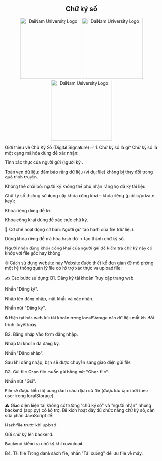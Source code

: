  <h2 align="center">
    <a>
    Chữ ký số
    </a>
</h2>
<p align="center">
    <img src="112.png" alt="DaiNam University Logo" width="200"/>
    <img src="113.png" alt="DaiNam University Logo" width="200"/>
    <img src="114.png" alt="DaiNam University Logo" width="200"/>
</p>
Giới thiệu về Chữ Ký Số (Digital Signature)
✅ 1. Chữ ký số là gì?
Chữ ký số là một dạng mã hóa dùng để xác nhận:

Tính xác thực của người gửi (người ký).

Toàn vẹn dữ liệu: đảm bảo rằng dữ liệu (ví dụ: file) không bị thay đổi trong quá trình truyền.

Không thể chối bỏ: người ký không thể phủ nhận rằng họ đã ký tài liệu.

Chữ ký số thường sử dụng cặp khóa công khai – khóa riêng (public/private key):

Khóa riêng dùng để ký.

Khóa công khai dùng để xác thực chữ ký.

🧠 Cơ chế hoạt động cơ bản:
Người gửi tạo hash của file (dữ liệu).

Dùng khóa riêng để mã hóa hash đó → tạo thành chữ ký số.

Người nhận dùng khóa công khai của người gửi để kiểm tra chữ ký này có khớp với file gốc hay không.

🌐 Cách sử dụng website này
Website được thiết kế đơn giản để mô phỏng một hệ thống quản lý file có hỗ trợ xác thực và upload file:

✍️ Các bước sử dụng:
B1. Đăng ký tài khoản
Truy cập trang web.

Nhấn "Đăng ký".

Nhập tên đăng nhập, mật khẩu và xác nhận.

Nhấn nút "Đăng ký".

🔒 Hiện tại bản web lưu tài khoản trong localStorage nên dữ liệu mất khi đổi trình duyệt/máy.

B2. Đăng nhập
Vào form đăng nhập.

Nhập tài khoản đã đăng ký.

Nhấn "Đăng nhập".

Sau khi đăng nhập, bạn sẽ được chuyển sang giao diện gửi file.

B3. Gửi file
Chọn file muốn gửi bằng nút "Chọn file".

Nhấn nút "Gửi".

File sẽ được hiển thị trong danh sách lịch sử file (được lưu tạm thời theo user trong localStorage).

⚠️ Giao diện hiện tại không có trường "chữ ký số" và "người nhận" nhưng backend (app.py) có hỗ trợ. Để kích hoạt đầy đủ chức năng chữ ký số, cần sửa phần JavaScript để:

Hash file trước khi upload.

Gửi chữ ký lên backend.

Backend kiểm tra chữ ký khi download.

B4. Tải file
Trong danh sách file, nhấn "Tải xuống" để lưu file về máy.
